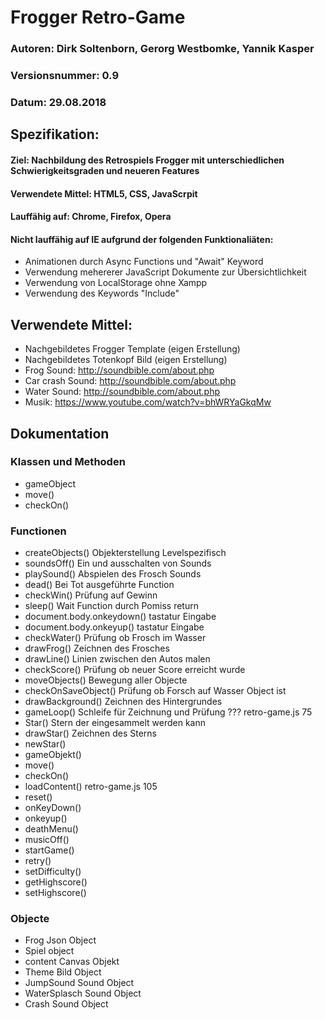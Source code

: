 # Frogger Retro-Game

### Autoren: Dirk Soltenborn, Gerorg Westbomke, Yannik Kasper
### Versionsnummer: 0.9
### Datum: 29.08.2018

## Spezifikation:

#### Ziel:            Nachbildung des Retrospiels Frogger mit unterschiedlichen Schwierigkeitsgraden und neueren Features
#### Verwendete       Mittel: HTML5, CSS, JavaScrpit
#### Lauffähig auf:   Chrome, Firefox, Opera
#### Nicht lauffähig auf IE aufgrund der folgenden Funktionaliäten:
* Animationen durch Async Functions und "Await" Keyword
* Verwendung mehererer JavaScript Dokumente zur Übersichtlichkeit
* Verwendung von LocalStorage ohne Xampp
* Verwendung des Keywords "Include"



## Verwendete Mittel:
* Nachgebildetes Frogger Template (eigen Erstellung)
* Nachgebildetes Totenkopf Bild   (eigen Erstellung)  
* Frog Sound:                     http://soundbible.com/about.php
* Car crash Sound:                http://soundbible.com/about.php
* Water Sound:                    http://soundbible.com/about.php
* Musik:                          https://www.youtube.com/watch?v=bhWRYaGkqMw


## Dokumentation

### Klassen und Methoden
* gameObject
* move()
* checkOn()

### Functionen
* createObjects()             Objekterstellung Levelspezifisch
* soundsOff()                 Ein und ausschalten von Sounds
* playSound()                 Abspielen des Frosch Sounds
* dead()                      Bei Tot ausgeführte Function
* checkWin()                  Prüfung auf Gewinn
* sleep()                     Wait Function durch Pomiss return
* document.body.onkeydown()   tastatur Eingabe
* document.body.onkeyup()     tastatur Eingabe
* checkWater()                Prüfung ob Frosch im Wasser
* drawFrog()                  Zeichnen des Frosches
* drawLine()                  Linien zwischen den Autos malen
* checkScore()                Prüfung ob neuer Score erreicht wurde
* moveObjects()               Bewegung aller Objecte
* checkOnSaveObject()         Prüfung ob Forsch auf Wasser Object ist
* drawBackground()            Zeichnen des Hintergrundes
* gameLoop()                  Schleife für Zeichnung und Prüfung ??? retro-game.js 75
* Star()                      Stern der eingesammelt werden kann
* drawStar()                  Zeichnen des Sterns
* newStar()                   
* gameObjekt()
* move()
* checkOn()
* loadContent()               retro-game.js 105
* reset()
* onKeyDown()
* onkeyup()
* deathMenu()
* musicOff()
* startGame()
* retry()
* setDifficulty()
* getHighscore()
* setHighscore()

### Objecte
* Frog Json Object
* Spiel object
* content Canvas Objekt
* Theme Bild Object
* JumpSound Sound Object
* WaterSplasch Sound Object
* Crash Sound Object
